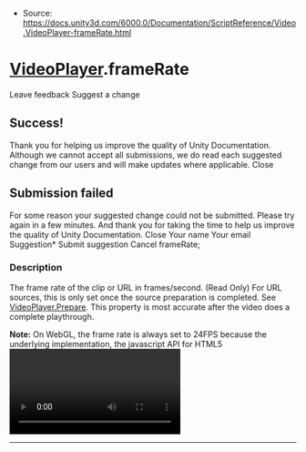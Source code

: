 * Source: https://docs.unity3d.com/6000.0/Documentation/ScriptReference/Video.VideoPlayer-frameRate.html

#  [VideoPlayer](https://docs.unity3d.com/6000.0/Documentation/ScriptReference/Video.VideoPlayer.html).frameRate
Leave feedback
Suggest a change
## Success!
Thank you for helping us improve the quality of Unity Documentation. Although we cannot accept all submissions, we do read each suggested change from our users and will make updates where applicable.
Close
## Submission failed
For some reason your suggested change could not be submitted. Please <a>try again</a> in a few minutes. And thank you for taking the time to help us improve the quality of Unity Documentation.
Close
Your name Your email Suggestion* Submit suggestion
Cancel
frameRate; 
### Description
The frame rate of the clip or URL in frames/second. (Read Only)
For URL sources, this is only set once the source preparation is completed. See [VideoPlayer.Prepare](https://docs.unity3d.com/6000.0/Documentation/ScriptReference/Video.VideoPlayer.Prepare.html). This property is most accurate after the video does a complete playthrough.   
  
**Note:** On WebGL, the frame rate is always set to 24FPS because the underlying implementation, the javascript API for HTML5 <video>, does not expose frame rate information.
* * *
